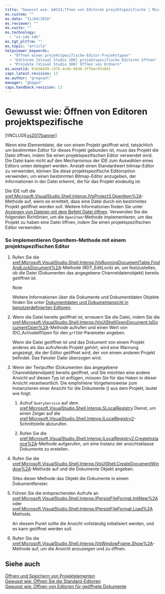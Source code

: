 ```yaml
---
title: "Gewusst wie: &#214;ffnen von Editoren projektspezifische | Microsoft Docs"
ms.custom: ""
ms.date: "11/04/2016"
ms.reviewer: ""
ms.suite: ""
ms.technology: 
  - "vs-ide-sdk"
ms.tgt_pltfrm: ""
ms.topic: "article"
helpviewer_keywords: 
  - "Öffnen einen projektspezifische-Editor-Projekttypen"
  - "Editoren [Visual Studio SDK] projektspezifische Editoren öffnen"
  - "Projekte [Visual Studio SDK] Öffnen von Ordnern"
ms.assetid: 83e56d39-c97b-4c6b-86d6-3ffbec97e8d1
caps.latest.revision: 13
ms.author: "gregvanl"
manager: "ghogen"
caps.handback.revision: 13
---
```

# Gewusst wie: &#214;ffnen von Editoren projektspezifische
[!INCLUDE[vs2017banner](../code-quality/includes/vs2017banner.md)]

Wenn eine Elementdatei, die von einem Projekt geöffnet wird, tatsächlich um bestimmten Editor für dieses Projekt gebunden ist, muss das Projekt die Datei öffnen, indem Sie einen projektspezifischen Editor verwendet wird.  Die Datei kann nicht auf den Mechanismus der IDE zum Auswählen eines Editors unten delegiert werden.  Anstatt einen Standardwert bitmap\-Editor zu verwenden, können Sie diese projektspezifische Editoroption verwenden, um einen bestimmten Bitmap\-Editor anzugeben, der Informationen in der Datei erkennt, die für das Projekt eindeutig ist.  
  
 Die IDE ruft die <xref:Microsoft.VisualStudio.Shell.Interop.IVsProject3.OpenItem%2A>\-Methode auf, wenn es ermittelt, dass eine Datei durch ein bestimmtes Projekt geöffnet werden soll.  Weitere Informationen finden Sie unter [Anzeigen von Dateien mit dem Befehl Datei öffnen](../extensibility/internals/displaying-files-by-using-the-open-file-command.md).  Verwenden Sie die folgenden Richtlinien, um die `OpenItem`\-Methode implementieren, um das Projekt zu haben eine Datei öffnen, indem Sie einen projektspezifischen Editor verwenden.  
  
### So implementieren OpenItem\-Methode mit einem projektspezifischen Editor  
  
1.  Rufen Sie die <xref:Microsoft.VisualStudio.Shell.Interop.IVsRunningDocumentTable.FindAndLockDocument%2A>\-Methode \(RDT\_EditLock\) an, um festzustellen, ob die Datei \(Dokumenten das angegebene Channeldatenobjekt\) bereits geöffnet ist.  
  
    > [!NOTE]
    >  Weitere Informationen über die Dokumente und Dokumentdaten Objekte finden Sie unter [Dokumentdaten und Dokumentansicht in benutzerdefinierten Editoren](../extensibility/document-data-and-document-view-in-custom-editors.md).  
  
2.  Wenn die Datei bereits geöffnet ist, erneuern Sie die Datei, indem Sie die <xref:Microsoft.VisualStudio.Shell.Interop.IVsUIShellOpenDocument.IsDocumentOpen%2A>\-Methode aufrufen und einen Wert von IDO\_ActivateIfOpen für den `grfIDO`\-Parameter angeben.  
  
     Wenn die Datei geöffnet ist und das Dokument von einem Projekt anderes als das aufrufende Projekt gehört, wird eine Warnung angezeigt, die der Editor geöffnet wird, der von einem anderen Projekt befindet.  Das Fenster Datei überzogen wird.  
  
3.  Wenn der Textpuffer \(Dokumenten das angegebene Channeldatenobjekt\) bereits geöffnet, und Sie möchten eine andere Ansicht auf diesen Typ ist anfügen, müssen Sie für das Haken in dieser Ansicht verantwortlich.  Die empfohlene Vorgehensweise zum Instanziieren einer Ansicht für die Dokumente \(\) aus dem Projekt, lautet wie folgt:  
  
    1.  Aufruf `QueryService` auf dem <xref:Microsoft.VisualStudio.Shell.Interop.SLocalRegistry> Dienst, um einen Zeiger auf die <xref:Microsoft.VisualStudio.Shell.Interop.ILocalRegistry2>\-Schnittstelle abzurufen.  
  
    2.  Rufen Sie die <xref:Microsoft.VisualStudio.Shell.Interop.ILocalRegistry2.CreateInstance%2A>\-Methode aufgerufen, um eine Instanz der ansichtsklasse Dokumente zu erstellen.  
  
4.  Rufen Sie die <xref:Microsoft.VisualStudio.Shell.Interop.IVsUIShell.CreateDocumentWindow%2A>\-Methode auf und die Dokumente Objekt angeben.  
  
     Sites dieser Methode das Objekt die Dokumente in einem Dokumentfenster.  
  
5.  Führen Sie die entsprechenden Aufrufe an <xref:Microsoft.VisualStudio.Shell.Interop.IPersistFileFormat.InitNew%2A> oder <xref:Microsoft.VisualStudio.Shell.Interop.IPersistFileFormat.Load%2A> Methods.  
  
     An diesem Punkt sollte die Ansicht vollständig initialisiert werden, und es kann geöffnet werden soll.  
  
6.  Rufen Sie die <xref:Microsoft.VisualStudio.Shell.Interop.IVsWindowFrame.Show%2A>\-Methode auf, um die Ansicht anzuzeigen und zu öffnen.  
  
## Siehe auch  
 [Öffnen und Speichern von Projektelementen](../extensibility/internals/opening-and-saving-project-items.md)   
 [Gewusst wie: Öffnen Sie die Standard\-Editoren](../extensibility/how-to-open-standard-editors.md)   
 [Gewusst wie: Öffnen von Editoren für geöffnete Dokumente](../extensibility/how-to-open-editors-for-open-documents.md)